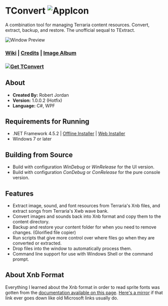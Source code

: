 # TConvert ![AppIcon](http://i.imgur.com/5WPwZ3W.png)
A combination tool for managing Terraria content resources. Convert, extract, backup, and restore. The unofficial sequal to TExtract.

![Window Preview](http://i.imgur.com/oTuVrGQ.png)

### [Wiki](https://github.com/trigger-death/TConvert/wiki) | [Credits](https://github.com/trigger-death/TConvert/wiki/Credits) | [Image Album](http://imgur.com/a/QaoPd)

### [![Get TConvert](http://i.imgur.com/ImqTuVv.png)](https://github.com/trigger-death/TConvert/releases/tag/1.0.0.2)

## About

* **Created By:** Robert Jordan
* **Version:** 1.0.0.2 (Hotfix)
* **Language:** C#, WPF

## Requirements for Running
* .NET Framework 4.5.2 | [Offline Installer](https://www.microsoft.com/en-us/download/details.aspx?id=42642) | [Web Installer](https://www.microsoft.com/en-us/download/details.aspx?id=42643)
* Windows 7 or later

## Building from Source
* Build with configuration *WinDebug* or *WinRelease* for the UI version.
* Build with configuration *ConDebug* or *ConRelease* for the pure console version.

## Features
* Extract image, sound, and font resources from Terraria's Xnb files, and extract songs from Terraria's Xwb wave bank.
* Convert images and sounds back into Xnb format and copy them to the content directory.
* Backup and restore your content folder for when you need to remove changes. (Glorified file copier)
* Run scripts that give more control over where files go when they are converted or extracted.
* Drop files into the window to automatically process them.
* Command line support for use with Windows Shell or the command prompt.

## About Xnb Format

Everything I learned about the Xnb format in order to read sprite fonts was gotten from the [documentation available on this page](http://xbox.create.msdn.com/en-us/sample/xnb_format). [Here's a mirror](http://www.mediafire.com/file/pf5dqw5dmup1msa/XNA_XNB_Format.zip) if that link ever goes down like old Microsoft links usually do.
